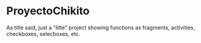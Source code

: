 # ProyectoChikito

As title said, just a "litte" project showing functions as fragments, activities, checkboxes, selecboxes, etc. 
